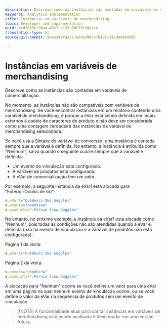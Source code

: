 ```yaml
---
description: Descreve como as instâncias são contadas em variáveis de comercialização.
keywords: Analytics Implementation
title: Instâncias em variáveis de merchandising
topic: Developer and implementation
uuid: 4cdfd53e-88aa-48cf-a135-98f7fc8dcece
translation-type: ht
source-git-commit: 99ee24efaa517e8da700c67818c111c4aa90dc02

---
```



# Instâncias em variáveis de merchandising

Descreve como as instâncias são contadas em variáveis de comercialização.

No momento, as instâncias não são compatíveis com variáveis de merchandising. Se você encontrar instâncias em um relatório contendo uma variável de merchandising, é porque a eVar está sendo definida em locais externos à cadeia de caracteres do produto e não deve ser considerada como uma contagem verdadeira das instâncias da variável de merchandising selecionada.

Se você usa a Sintaxe de variável de conversão, uma instância é contada sempre que a variável é definida. No entanto, a instância é atribuída como &quot;Nenhum&quot;, salvo quando o seguinte ocorre sempre que a variável é definida:

* Um evento de vinculação está configurado.
* A variável de produtos está configurada.
* A eVar de comercialização tem um valor.

Por exemplo, a seguinte instância da eVar1 está alocada para &quot;Exterior:Óculos de ski&quot;:

```js
s.eVar1="Outdoors:Ski Goggles" 
s.events="prodView" 
s.products=";Fernie Snow Goggles"
```

No entanto, no próximo exemplo, a instância da eVar1 está alocada como &quot;Nenhum&quot;, pois todas as condições não são atendidas quando a eVar é definida (não há evento de vinculação e a variável de produtos não está configurada):

Página 1 da visita:

```js
s.eVar1="Outdoors:Ski Goggles"
```

Página 2 da visita:

```js
s.events="prodView" 
s.products=";Fernie Snow Goggles"
```

A alocação para &quot;Nenhum&quot; ocorre se você define um valor para uma eVar em uma página na qual nenhum evento de vinculação ocorre, ou se você define o valor da eVar na sequência de produtos sem um evento de vinculação.

> [!NOTE] A funcionalidade atual para contar instâncias em variáveis de merchandising está sendo analisada e deve mudar em uma versão futura.

